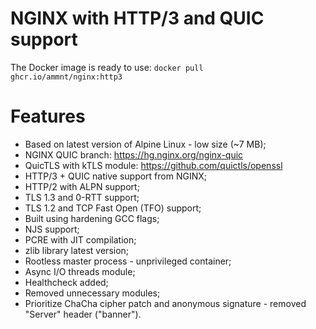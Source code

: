 # NGINX with HTTP/3 and QUIC support

The Docker image is ready to use:
<code>docker pull ghcr.io/ammnt/nginx:http3</code>

# Features

- Based on latest version of Alpine Linux - low size (~7 MB);
- NGINX QUIC branch:
https://hg.nginx.org/nginx-quic
- QuicTLS with kTLS module:
https://github.com/quictls/openssl
- HTTP/3 + QUIC native support from NGINX;
- HTTP/2 with ALPN support;
- TLS 1.3 and 0-RTT support;
- TLS 1.2 and TCP Fast Open (TFO) support;
- Built using hardening GCC flags;
- NJS support;
- PCRE with JIT compilation;
- zlib library latest version;
- Rootless master process - unprivileged container;
- Async I/O threads module;
- Healthcheck added;
- Removed unnecessary modules;
- Prioritize ChaCha cipher patch and anonymous signature - removed "Server" header ("banner").
